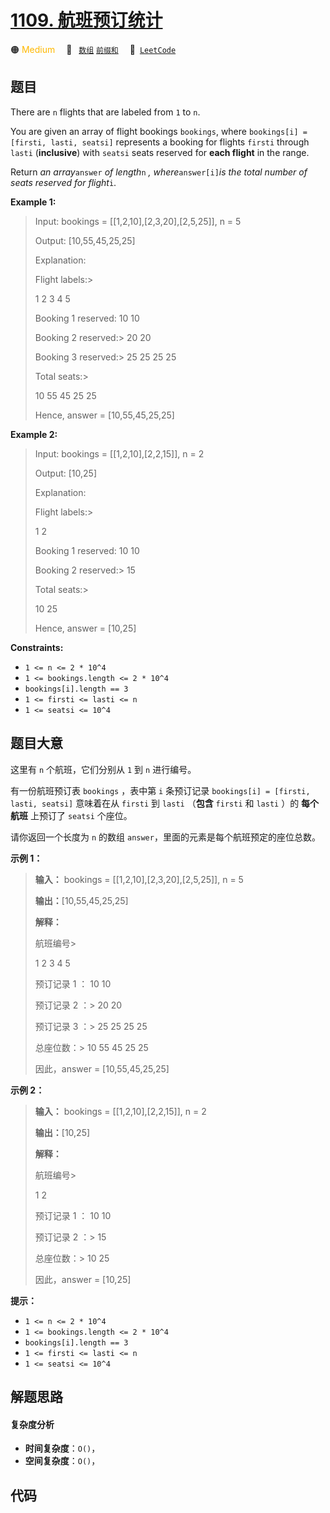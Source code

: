 # [1109. 航班预订统计](https://leetcode.com/problems/corporate-flight-bookings)

🟠 <font color=#ffb800>Medium</font>&emsp; 🔖&ensp; [`数组`](/leetcode/outline/tag/array.md) [`前缀和`](/leetcode/outline/tag/prefix-sum.md)&emsp; 🔗&ensp;[`LeetCode`](https://leetcode.com/problems/corporate-flight-bookings)


## 题目

There are `n` flights that are labeled from `1` to `n`.

You are given an array of flight bookings `bookings`, where `bookings[i] =
[firsti, lasti, seatsi]` represents a booking for flights `firsti` through
`lasti` (**inclusive**) with `seatsi` seats reserved for **each flight** in
the range.

Return _an array_`answer` _of length_`n` _, where_`answer[i]`_is the total
number of seats reserved for flight_`i`.



**Example 1:**

> Input: bookings = [[1,2,10],[2,3,20],[2,5,25]], n = 5
> 
> Output: [10,55,45,25,25]
> 
> Explanation:
> 
> Flight labels:> 
> > 
> 1   2   3   4   5
> 
> Booking 1 reserved:  10  10
> 
> Booking 2 reserved:> 
>   20  20
> 
> Booking 3 reserved:> 
>   25  25  25  25
> 
> Total seats:> 
> > 
>  10  55  45  25  25
> 
> Hence, answer = [10,55,45,25,25]

**Example 2:**

> Input: bookings = [[1,2,10],[2,2,15]], n = 2
> 
> Output: [10,25]
> 
> Explanation:
> 
> Flight labels:> 
> > 
> 1   2
> 
> Booking 1 reserved:  10  10
> 
> Booking 2 reserved:> 
>   15
> 
> Total seats:> 
> > 
>  10  25
> 
> Hence, answer = [10,25]
> 
> 

**Constraints:**

  * `1 <= n <= 2 * 10^4`
  * `1 <= bookings.length <= 2 * 10^4`
  * `bookings[i].length == 3`
  * `1 <= firsti <= lasti <= n`
  * `1 <= seatsi <= 10^4`


## 题目大意

这里有 `n` 个航班，它们分别从 `1` 到 `n` 进行编号。

有一份航班预订表 `bookings` ，表中第 `i` 条预订记录 `bookings[i] = [firsti, lasti, seatsi]`
意味着在从 `firsti` 到 `lasti` （**包含** `firsti` 和 `lasti` ）的 **每个航班** 上预订了 `seatsi`
个座位。

请你返回一个长度为 `n` 的数组 `answer`，里面的元素是每个航班预定的座位总数。



**示例 1：**

> 
> 
> 
> 
> 
> **输入：** bookings = [[1,2,10],[2,3,20],[2,5,25]], n = 5
> 
> **输出：**[10,55,45,25,25]
> 
> **解释：**
> 
> 航班编号> 
> > 
> 1   2   3   4   5
> 
> 预订记录 1 ：   10  10
> 
> 预订记录 2 ：> 
>    20  20
> 
> 预订记录 3 ：> 
>    25  25  25  25
> 
> 总座位数：> 
>   10  55  45  25  25
> 
> 因此，answer = [10,55,45,25,25]
> 
> 

**示例 2：**

> 
> 
> 
> 
> 
> **输入：** bookings = [[1,2,10],[2,2,15]], n = 2
> 
> **输出：**[10,25]
> 
> **解释：**
> 
> 航班编号> 
> > 
> 1   2
> 
> 预订记录 1 ：   10  10
> 
> 预订记录 2 ：> 
>    15
> 
> 总座位数：> 
>   10  25
> 
> 因此，answer = [10,25]
> 
> 



**提示：**

  * `1 <= n <= 2 * 10^4`
  * `1 <= bookings.length <= 2 * 10^4`
  * `bookings[i].length == 3`
  * `1 <= firsti <= lasti <= n`
  * `1 <= seatsi <= 10^4`


## 解题思路

#### 复杂度分析

- **时间复杂度**：`O()`，
- **空间复杂度**：`O()`，

## 代码

```javascript

```